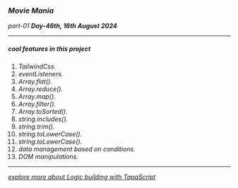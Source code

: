 ### *Movie Mania*
*part-01*
***Day-46th, 16th August 2024***
***
##### cool features in this project
1.  _TailwindCss._
1.  _eventListeners._
2.  _Array.flat()._
3.  _Array.reduce()._
4.  _Array.map()._
5.  _Array.filter()._
6.  _Array.toSorted()._
7.  _string.includes()._
8.  _string.trim()._
9.  _string.toLowerCase()._
10. _string.toLowerCase()._
11. _data management based on conditions._
12. _DOM manipulations._

****

[_explore more about Logic building with TapaScript_](https://www.youtube.com/watch?v=HHY3aRhLhJQ&list=PLRFcjW6Dq28kPEsPJCUMhY-0-C8t97hvT "Tapascipt Bangla Youtube Channel")
